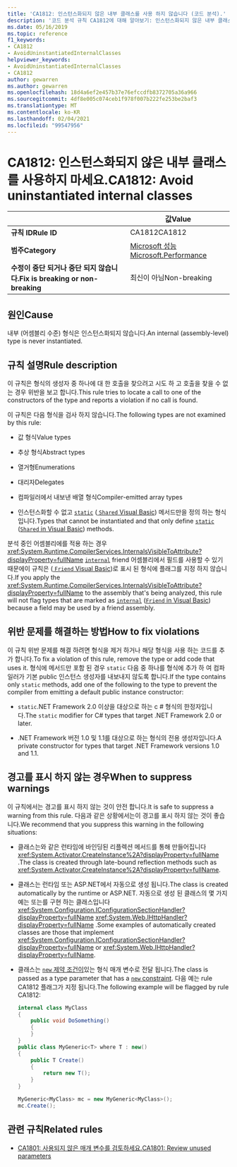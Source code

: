 ```yaml
---
title: 'CA1812: 인스턴스화되지 않은 내부 클래스를 사용 하지 않습니다 (코드 분석).'
description: '코드 분석 규칙 CA1812에 대해 알아보기: 인스턴스화되지 않은 내부 클래스를 사용 하지 않습니다.'
ms.date: 05/16/2019
ms.topic: reference
f1_keywords:
- CA1812
- AvoidUninstantiatedInternalClasses
helpviewer_keywords:
- AvoidUninstantiatedInternalClasses
- CA1812
author: gewarren
ms.author: gewarren
ms.openlocfilehash: 18d4a6ef2e457b37e76efccdfb8372705a36a966
ms.sourcegitcommit: 4df8e005c074ceb1f978f007b222fe253be2baf3
ms.translationtype: MT
ms.contentlocale: ko-KR
ms.lasthandoff: 02/04/2021
ms.locfileid: "99547956"
---
```

# <a name="ca1812-avoid-uninstantiated-internal-classes"></a><span data-ttu-id="fe1b9-103">CA1812: 인스턴스화되지 않은 내부 클래스를 사용하지 마세요.</span><span class="sxs-lookup"><span data-stu-id="fe1b9-103">CA1812: Avoid uninstantiated internal classes</span></span>

| | <span data-ttu-id="fe1b9-104">값</span><span class="sxs-lookup"><span data-stu-id="fe1b9-104">Value</span></span> |
|-|-|
| <span data-ttu-id="fe1b9-105">**규칙 ID**</span><span class="sxs-lookup"><span data-stu-id="fe1b9-105">**Rule ID**</span></span> |<span data-ttu-id="fe1b9-106">CA1812</span><span class="sxs-lookup"><span data-stu-id="fe1b9-106">CA1812</span></span>|
| <span data-ttu-id="fe1b9-107">**범주**</span><span class="sxs-lookup"><span data-stu-id="fe1b9-107">**Category**</span></span> |[<span data-ttu-id="fe1b9-108">Microsoft 성능</span><span class="sxs-lookup"><span data-stu-id="fe1b9-108">Microsoft.Performance</span></span>](performance-warnings.md)|
| <span data-ttu-id="fe1b9-109">**수정이 중단 되거나 중단 되지 않습니다.**</span><span class="sxs-lookup"><span data-stu-id="fe1b9-109">**Fix is breaking or non-breaking**</span></span> |<span data-ttu-id="fe1b9-110">최신이 아님</span><span class="sxs-lookup"><span data-stu-id="fe1b9-110">Non-breaking</span></span>|

## <a name="cause"></a><span data-ttu-id="fe1b9-111">원인</span><span class="sxs-lookup"><span data-stu-id="fe1b9-111">Cause</span></span>

<span data-ttu-id="fe1b9-112">내부 (어셈블리 수준) 형식은 인스턴스화되지 않습니다.</span><span class="sxs-lookup"><span data-stu-id="fe1b9-112">An internal (assembly-level) type is never instantiated.</span></span>

## <a name="rule-description"></a><span data-ttu-id="fe1b9-113">규칙 설명</span><span class="sxs-lookup"><span data-stu-id="fe1b9-113">Rule description</span></span>

<span data-ttu-id="fe1b9-114">이 규칙은 형식의 생성자 중 하나에 대 한 호출을 찾으려고 시도 하 고 호출을 찾을 수 없는 경우 위반을 보고 합니다.</span><span class="sxs-lookup"><span data-stu-id="fe1b9-114">This rule tries to locate a call to one of the constructors of the type and reports a violation if no call is found.</span></span>

<span data-ttu-id="fe1b9-115">이 규칙은 다음 형식을 검사 하지 않습니다.</span><span class="sxs-lookup"><span data-stu-id="fe1b9-115">The following types are not examined by this rule:</span></span>

- <span data-ttu-id="fe1b9-116">값 형식</span><span class="sxs-lookup"><span data-stu-id="fe1b9-116">Value types</span></span>

- <span data-ttu-id="fe1b9-117">추상 형식</span><span class="sxs-lookup"><span data-stu-id="fe1b9-117">Abstract types</span></span>

- <span data-ttu-id="fe1b9-118">열거형</span><span class="sxs-lookup"><span data-stu-id="fe1b9-118">Enumerations</span></span>

- <span data-ttu-id="fe1b9-119">대리자</span><span class="sxs-lookup"><span data-stu-id="fe1b9-119">Delegates</span></span>

- <span data-ttu-id="fe1b9-120">컴파일러에서 내보낸 배열 형식</span><span class="sxs-lookup"><span data-stu-id="fe1b9-120">Compiler-emitted array types</span></span>

- <span data-ttu-id="fe1b9-121">인스턴스화할 수 없고 [`static`](../../../csharp/language-reference/keywords/static.md) ([ `Shared` Visual Basic](../../../visual-basic/language-reference/modifiers/shared.md)) 메서드만을 정의 하는 형식입니다.</span><span class="sxs-lookup"><span data-stu-id="fe1b9-121">Types that cannot be instantiated and that only define [`static`](../../../csharp/language-reference/keywords/static.md) ([`Shared` in Visual Basic](../../../visual-basic/language-reference/modifiers/shared.md)) methods.</span></span>

<span data-ttu-id="fe1b9-122">분석 중인 어셈블리에를 적용 하는 경우 <xref:System.Runtime.CompilerServices.InternalsVisibleToAttribute?displayProperty=fullName> [`internal`](../../../csharp/language-reference/keywords/internal.md) friend 어셈블리에서 필드를 사용할 수 있기 때문에이 규칙은 ([ `Friend` Visual Basic](../../../visual-basic/language-reference/modifiers/friend.md))로 표시 된 형식에 플래그를 지정 하지 않습니다.</span><span class="sxs-lookup"><span data-stu-id="fe1b9-122">If you apply the <xref:System.Runtime.CompilerServices.InternalsVisibleToAttribute?displayProperty=fullName> to the assembly that's being analyzed, this rule will not flag types that are marked as [`internal`](../../../csharp/language-reference/keywords/internal.md) ([`Friend` in Visual Basic](../../../visual-basic/language-reference/modifiers/friend.md)) because a field may be used by a friend assembly.</span></span>

## <a name="how-to-fix-violations"></a><span data-ttu-id="fe1b9-123">위반 문제를 해결하는 방법</span><span class="sxs-lookup"><span data-stu-id="fe1b9-123">How to fix violations</span></span>

<span data-ttu-id="fe1b9-124">이 규칙 위반 문제를 해결 하려면 형식을 제거 하거나 해당 형식을 사용 하는 코드를 추가 합니다.</span><span class="sxs-lookup"><span data-stu-id="fe1b9-124">To fix a violation of this rule, remove the type or add code that uses it.</span></span> <span data-ttu-id="fe1b9-125">형식에 메서드만 포함 된 경우 `static` 다음 중 하나를 형식에 추가 하 여 컴파일러가 기본 public 인스턴스 생성자를 내보내지 않도록 합니다.</span><span class="sxs-lookup"><span data-stu-id="fe1b9-125">If the type contains only `static` methods, add one of the following to the type to prevent the compiler from emitting a default public instance constructor:</span></span>

- <span data-ttu-id="fe1b9-126">`static`.NET Framework 2.0 이상을 대상으로 하는 c # 형식의 한정자입니다.</span><span class="sxs-lookup"><span data-stu-id="fe1b9-126">The `static` modifier for C# types that target .NET Framework 2.0 or later.</span></span>

- <span data-ttu-id="fe1b9-127">.NET Framework 버전 1.0 및 1.1를 대상으로 하는 형식의 전용 생성자입니다.</span><span class="sxs-lookup"><span data-stu-id="fe1b9-127">A private constructor for types that target .NET Framework versions 1.0 and 1.1.</span></span>

## <a name="when-to-suppress-warnings"></a><span data-ttu-id="fe1b9-128">경고를 표시 하지 않는 경우</span><span class="sxs-lookup"><span data-stu-id="fe1b9-128">When to suppress warnings</span></span>

<span data-ttu-id="fe1b9-129">이 규칙에서는 경고를 표시 하지 않는 것이 안전 합니다.</span><span class="sxs-lookup"><span data-stu-id="fe1b9-129">It is safe to suppress a warning from this rule.</span></span> <span data-ttu-id="fe1b9-130">다음과 같은 상황에서는이 경고를 표시 하지 않는 것이 좋습니다.</span><span class="sxs-lookup"><span data-stu-id="fe1b9-130">We recommend that you suppress this warning in the following situations:</span></span>

- <span data-ttu-id="fe1b9-131">클래스는와 같은 런타임에 바인딩된 리플렉션 메서드를 통해 만들어집니다 <xref:System.Activator.CreateInstance%2A?displayProperty=fullName> .</span><span class="sxs-lookup"><span data-stu-id="fe1b9-131">The class is created through late-bound reflection methods such as <xref:System.Activator.CreateInstance%2A?displayProperty=fullName>.</span></span>

- <span data-ttu-id="fe1b9-132">클래스는 런타임 또는 ASP.NET에서 자동으로 생성 됩니다.</span><span class="sxs-lookup"><span data-stu-id="fe1b9-132">The class is created automatically by the runtime or ASP.NET.</span></span> <span data-ttu-id="fe1b9-133">자동으로 생성 된 클래스의 몇 가지 예는 또는를 구현 하는 클래스입니다 <xref:System.Configuration.IConfigurationSectionHandler?displayProperty=fullName> <xref:System.Web.IHttpHandler?displayProperty=fullName> .</span><span class="sxs-lookup"><span data-stu-id="fe1b9-133">Some examples of automatically created classes are those that implement <xref:System.Configuration.IConfigurationSectionHandler?displayProperty=fullName> or <xref:System.Web.IHttpHandler?displayProperty=fullName>.</span></span>

- <span data-ttu-id="fe1b9-134">클래스는 [ `new` 제약 조건이](../../../csharp/language-reference/keywords/new-constraint.md)있는 형식 매개 변수로 전달 됩니다.</span><span class="sxs-lookup"><span data-stu-id="fe1b9-134">The class is passed as a type parameter that has a [`new` constraint](../../../csharp/language-reference/keywords/new-constraint.md).</span></span> <span data-ttu-id="fe1b9-135">다음 예는 rule CA1812 플래그가 지정 됩니다.</span><span class="sxs-lookup"><span data-stu-id="fe1b9-135">The following example will be flagged by rule CA1812:</span></span>

    ```csharp
    internal class MyClass
    {
        public void DoSomething()
        {
        }
    }
    public class MyGeneric<T> where T : new()
    {
        public T Create()
        {
            return new T();
        }
    }

    MyGeneric<MyClass> mc = new MyGeneric<MyClass>();
    mc.Create();
    ```

## <a name="related-rules"></a><span data-ttu-id="fe1b9-136">관련 규칙</span><span class="sxs-lookup"><span data-stu-id="fe1b9-136">Related rules</span></span>

- [<span data-ttu-id="fe1b9-137">CA1801: 사용되지 않은 매개 변수를 검토하세요.</span><span class="sxs-lookup"><span data-stu-id="fe1b9-137">CA1801: Review unused parameters</span></span>](ca1801.md)
